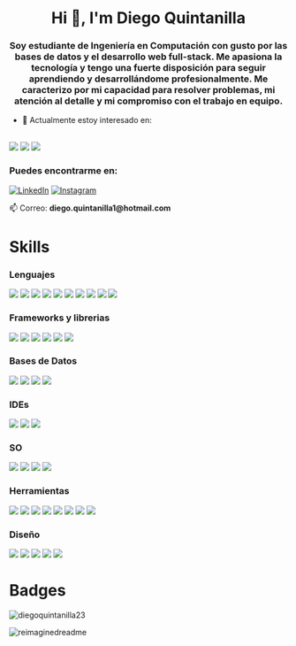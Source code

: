 <h1 align="center">Hi 👋, I'm Diego Quintanilla</h1>
<h3 align="center">Soy estudiante de Ingeniería en Computación con gusto por las bases de datos y el desarrollo web full-stack. Me apasiona la tecnología y tengo una fuerte disposición para seguir aprendiendo y desarrollándome profesionalmente. Me caracterizo por mi capacidad para resolver problemas, mi atención al detalle y mi compromiso con el trabajo en equipo.</h3>

- 🌱 Actualmente estoy interesado en: 
<br>
<a target="_blank"><img src="https://img.shields.io/badge/Angular-DD0031?style=for-the-badge&logo=angular&logoColor=white"></a>
<a target="_blank"><img src="https://img.shields.io/badge/Laravel-FF2D20?style=for-the-badge&logo=laravel&logoColor=white"></a>
<a target="_blank"><img src="https://img.shields.io/badge/React-20232A?style=for-the-badge&logo=react&logoColor=61DAFB"></a>

<h3 align="left">Puedes encontrarme en:</h3>
<p align="left">
<a href="https://www.linkedin.com/in/diego-quintanilla-324383313" target="_blank"><img src="https://img.shields.io/badge/LinkedIn-%230077B5.svg?&style=flat-square&logo=linkedin&logoColor=white" alt="LinkedIn"></a>
<a href="https://www.instagram.com/23skiidoo/" target="_blank"><img src="https://img.shields.io/badge/Instagram-%23E4405F.svg?&style=flat-square&logo=instagram&logoColor=white" alt="Instagram"></a>
<br>
<p>📫 Correo: <strong>diego.quintanilla1@hotmail.com</strong></p>
</p>

<h1 align="left">Skills</h1>
<h3 align="left">Lenguajes</h3>
<a target="_blank"><img src="https://img.shields.io/badge/C%23-239120?style=for-the-badge&logo=c-sharp&logoColor=white"></a>
<a target="_blank"><img src="https://img.shields.io/badge/C%2B%2B-00599C?style=for-the-badge&logo=c%2B%2B&logoColor=white"></a>
<a target="_blank"><img src="https://img.shields.io/badge/C-00599C?style=for-the-badge&logo=c&logoColor=white"></a>
<a target="_blank"><img src="https://img.shields.io/badge/HTML5-E34F26?style=for-the-badge&logo=html5&logoColor=white"></a>
<a target="_blank"><img src="https://img.shields.io/badge/CSS3-1572B6?style=for-the-badge&logo=css3&logoColor=white"></a>
<a target="_blank"><img src="https://img.shields.io/badge/JavaScript-F7DF1E?style=for-the-badge&logo=javascript&logoColor=black"></a>
<a target="_blank"><img src="https://img.shields.io/badge/TypeScript-007ACC?style=for-the-badge&logo=typescript&logoColor=white"></a>
<a target="_blank"><img src="https://img.shields.io/badge/Java-ED8B00?style=for-the-badge&logo=openjdk&logoColor=white"></a>
<a target="_blank"><img src="https://img.shields.io/badge/PHP-777BB4?style=for-the-badge&logo=php&logoColor=white"></a>
<a target="_blank"><img src="https://img.shields.io/badge/Dart-0175C2?style=for-the-badge&logo=dart&logoColor=white"></a>
<p align="left">
</p>
<h3 align="left">Frameworks y librerias</h3>
<p align="left">
<a target="_blank"><img src="https://img.shields.io/badge/Angular-DD0031?style=for-the-badge&logo=angular&logoColor=white"></a>
<a target="_blank"><img src="https://img.shields.io/badge/Laravel-FF2D20?style=for-the-badge&logo=laravel&logoColor=white"></a>
<a target="_blank"><img src="https://img.shields.io/badge/Flutter-02569B?style=for-the-badge&logo=flutter&logoColor=white"></a>
<a target="_blank"><img src="https://img.shields.io/badge/Express.js-404D59?style=for-the-badge"></a>
<a target="_blank"><img src="https://img.shields.io/badge/Vue.js-35495E?style=for-the-badge&logo=vue.js&logoColor=4FC08D"></a>
<a target="_blank"><img src="https://img.shields.io/badge/livewire-4e56a6?style=for-the-badge&logo=livewire&logoColor=white"></a>
</p>
<h3 align="left">Bases de Datos</h3>
<p align="left">
<a target="_blank"><img src="https://img.shields.io/badge/MongoDB-4EA94B?style=for-the-badge&logo=mongodb&logoColor=white"></a>
<a target="_blank"><img src="https://img.shields.io/badge/MySQL-005C84?style=for-the-badge&logo=mysql&logoColor=white"></a>
<a target="_blank"><img src="https://img.shields.io/badge/PostgreSQL-316192?style=for-the-badge&logo=postgresql&logoColor=white"></a>
<a target="_blank"><img src="https://img.shields.io/badge/Microsoft%20SQL%20Server-CC2927?style=for-the-badge&logo=microsoft%20sql%20server&logoColor=white"></a>
</p>
<h3 align="left">IDEs</h3>
<p align="left">
<a target="_blank"><img src="https://img.shields.io/badge/Visual_Studio-5C2D91?style=for-the-badge&logo=visual%20studio&logoColor=white"></a>
<a target="_blank"><img src="https://img.shields.io/badge/Visual_Studio_Code-0078D4?style=for-the-badge&logo=visual%20studio%20code&logoColor=white"></a>
<a target="_blank"><img src="https://img.shields.io/badge/apache%20netbeans-1B6AC6?style=for-the-badge&logo=apache%20netbeans%20IDE&logoColor=white"></a>
</p>
<h3 align="left">SO</h3>
<p align="left">
<a target="_blank"><img src="https://img.shields.io/badge/Linux-FCC624?style=for-the-badge&logo=linux&logoColor=black"></a>
<a target="_blank"><img src="https://img.shields.io/badge/Ubuntu-E95420?style=for-the-badge&logo=ubuntu&logoColor=white"></a>
<a target="_blank"><img src="https://img.shields.io/badge/Windows-0078D6?style=for-the-badge&logo=windows&logoColor=white"></a>
<a target="_blank"><img src="https://img.shields.io/badge/Windows_11-0078d4?style=for-the-badge&logo=windows-11&logoColor=white"></a>
</p>
<h3 align="left">Herramientas</h3>
<p align="left">
<a target="_blank"><img src="    https://img.shields.io/badge/ChatGPT-74aa9c?style=for-the-badge&logo=openai&logoColor=white"></a>
<a target="_blank"><img src="https://img.shields.io/badge/npm-CB3837?style=for-the-badge&logo=npm&logoColor=white"></a>
<a target="_blank"><img src="https://img.shields.io/badge/Xampp-F37623?style=for-the-badge&logo=xampp&logoColor=white"></a>
<a target="_blank"><img src="https://img.shields.io/badge/Laragon-0E83CD?style=for-the-badge&logo=Laragon&logoColor=white"></a>
<a target="_blank"><img src="https://img.shields.io/badge/Trello-0052CC?style=for-the-badge&logo=trello&logoColor=white"></a>
<a target="_blank"><img src="https://img.shields.io/badge/GIT-E44C30?style=for-the-badge&logo=git&logoColor=white"></a>
<a target="_blank"><img src="https://img.shields.io/badge/VirtualBox-21416b?style=for-the-badge&logo=VirtualBox&logoColor=white"></a>
<a target="_blank"><img src="https://img.shields.io/badge/Postman-FF6C37?style=for-the-badge&logo=Postman&logoColor=white"></a>
</p>
<h3 align="left">Diseño</h3>
<p align="left">
<a target="_blank"><img src="https://img.shields.io/badge/Figma-F24E1E?style=for-the-badge&logo=figma&logoColor=white"></a>
<a target="_blank"><img src="https://img.shields.io/badge/blender-%23F5792A.svg?style=for-the-badge&logo=blender&logoColor=white"></a>
<a target="_blank"><img src="https://img.shields.io/badge/Canva-%2300C4CC.svg?&style=for-the-badge&logo=Canva&logoColor=white"></a>
<a target="_blank"><img src="https://img.shields.io/badge/Bootstrap-563D7C?style=for-the-badge&logo=bootstrap&logoColor=white"></a>
<a target="_blank"><img src="https://img.shields.io/badge/Tailwind_CSS-38B2AC?style=for-the-badge&logo=tailwind-css&logoColor=white"></a>
<a target="_blank"><img src=""></a>
</p>

<h1 align="left">Badges</h1>
<p align="left"> <img src="https://komarev.com/ghpvc/?username=diegoquintanilla23&label=Profile%20views&color=0e75b6&style=flat" alt="diegoquintanilla23" /> </p>


<img src="https://myreadme.vercel.app/api/embed/diegoquintanilla23?panels=userstatistics,toprepositories,toplanguages,commitgraph" alt="reimaginedreadme" />
